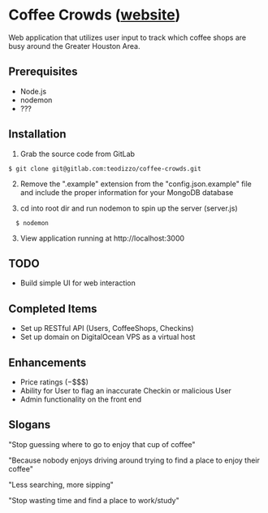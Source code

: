 # Coffee Crowds ([website](http://www.coffeecrowds.com))
Web application that utilizes user input to track which coffee shops are busy around the Greater Houston Area.

## Prerequisites
- Node.js
- nodemon
- ???

## Installation
1. Grab the source code from GitLab

```
$ git clone git@gitlab.com:teodizzo/coffee-crowds.git
```

2. Remove the ".example" extension from the "config.json.example" file and include the proper information for your MongoDB database

3. cd into root dir and run nodemon to spin up the server (server.js)

```
  $ nodemon
```

3. View application running at http://localhost:3000

## TODO
- Build simple UI for web interaction

## Completed Items
- Set up RESTful API (Users, CoffeeShops, Checkins)
- Set up domain on DigitalOcean VPS as a virtual host

## Enhancements
- Price ratings ($-$$$$)
- Ability for User to flag an inaccurate Checkin or malicious User
- Admin functionality on the front end

## Slogans
"Stop guessing where to go to enjoy that cup of coffee"

"Because nobody enjoys driving around trying to find a place to enjoy their coffee"

"Less searching, more sipping"

"Stop wasting time and find a place to work/study"

